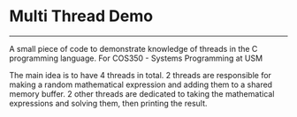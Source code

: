 # Multi Thread Demo
-----------------------------

A small piece of code to demonstrate knowledge of threads in the C programming language. For COS350 - Systems Programming at USM

The main idea is to have 4 threads in total. 2 threads are responsible for making a random mathematical expression and adding them to a shared memory buffer.
2 other threads are dedicated to taking the mathematical expressions and solving them, then printing the result. 
